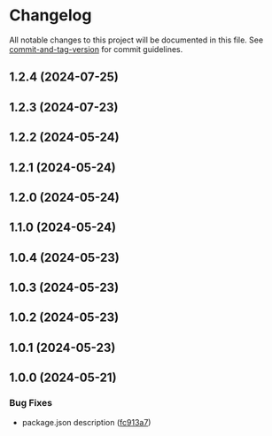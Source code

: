 # Changelog

All notable changes to this project will be documented in this file. See [commit-and-tag-version](https://github.com/absolute-version/commit-and-tag-version) for commit guidelines.

## 1.2.4 (2024-07-25)

## 1.2.3 (2024-07-23)

## 1.2.2 (2024-05-24)

## 1.2.1 (2024-05-24)

## 1.2.0 (2024-05-24)

## 1.1.0 (2024-05-24)

## 1.0.4 (2024-05-23)

## 1.0.3 (2024-05-23)

## 1.0.2 (2024-05-23)

## 1.0.1 (2024-05-23)

## 1.0.0 (2024-05-21)


### Bug Fixes

* package.json description ([fc913a7](https://github.com/toolbox-playground/hello-world-com-docker-languages/commit/fc913a7cb71ce82d8eb954aa45310cef599796f9))
